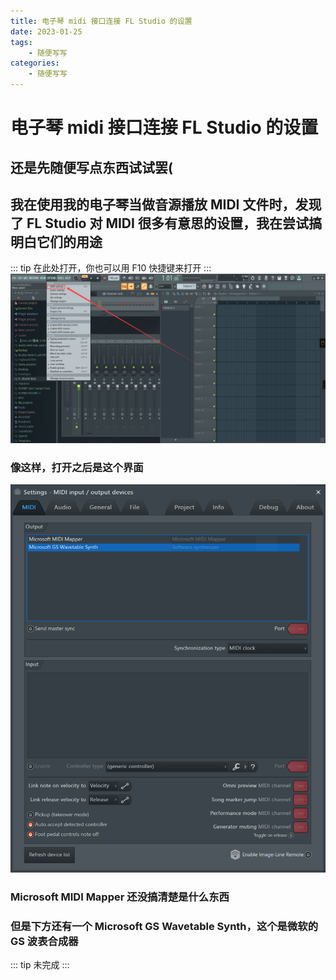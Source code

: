 ```yaml
---
title: 电子琴 midi 接口连接 FL Studio 的设置
date: 2023-01-25
tags:
    - 随便写写
categories:
    - 随便写写
---
```

# 电子琴 midi 接口连接 FL Studio 的设置
## 还是先随便写点东西试试罢(
## 我在使用我的电子琴当做音源播放 MIDI 文件时，发现了 FL Studio 对 MIDI 很多有意思的设置，我在尝试搞明白它们的用途
::: tip
在此处打开，你也可以用 F10 快捷键来打开
:::
![图片](./img1.png)
### 像这样，打开之后是这个界面
![图片](./img2.png)
### Microsoft MIDI Mapper 还没搞清楚是什么东西
### 但是下方还有一个 Microsoft GS Wavetable Synth，这个是微软的 GS 波表合成器
::: tip
未完成
:::